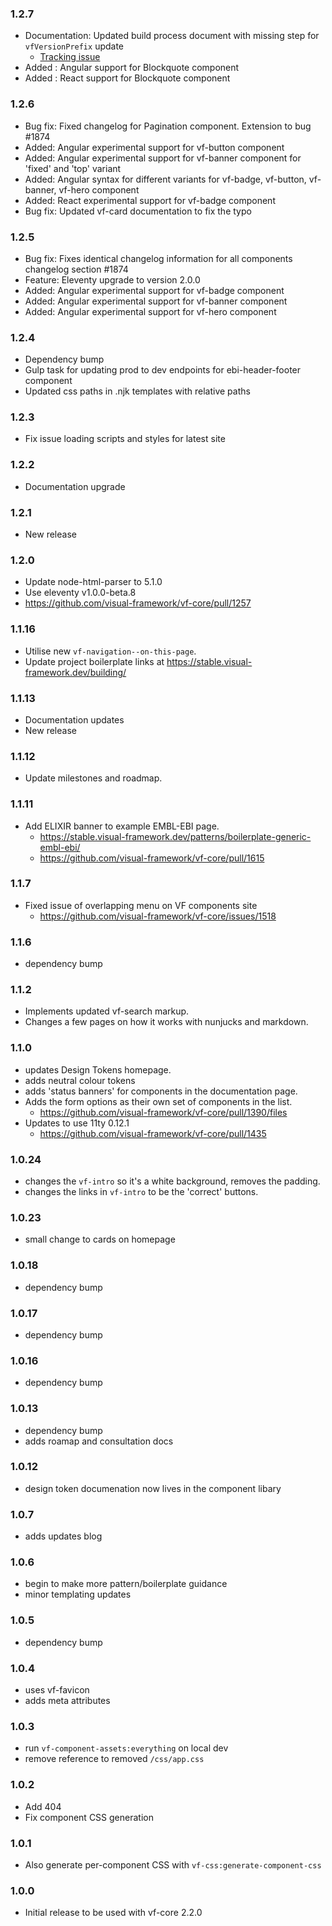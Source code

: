 ### 1.2.7
* Documentation: Updated build process document with missing step for `vfVersionPrefix` update
  * [Tracking issue](https://github.com/visual-framework/vf-core/issues/1966)
* Added : Angular support for Blockquote component
* Added : React support for Blockquote component

### 1.2.6

* Bug fix: Fixed changelog for Pagination component. Extension to bug #1874
* Added: Angular experimental support for vf-button component
* Added: Angular experimental support for vf-banner component for 'fixed' and 'top' variant
* Added: Angular syntax for different variants for vf-badge, vf-button, vf-banner, vf-hero component
* Added: React experimental support for vf-badge component
* Bug fix: Updated vf-card documentation to fix the typo

### 1.2.5

* Bug fix: Fixes identical changelog information for all components changelog section #1874
* Feature: Eleventy upgrade to version 2.0.0
* Added: Angular experimental support for vf-badge component
* Added: Angular experimental support for vf-banner component
* Added: Angular experimental support for vf-hero component

### 1.2.4

* Dependency bump
* Gulp task for updating prod to dev endpoints for ebi-header-footer component
* Updated css paths in .njk templates with relative paths

### 1.2.3
* Fix issue loading scripts and styles for latest site

### 1.2.2
* Documentation upgrade

### 1.2.1
* New release

### 1.2.0

* Update node-html-parser to 5.1.0
* Use eleventy v1.0.0-beta.8
* https://github.com/visual-framework/vf-core/pull/1257

### 1.1.16

* Utilise new `vf-navigation--on-this-page`.
* Update project boilerplate links at https://stable.visual-framework.dev/building/

### 1.1.13

* Documentation updates
* New release

### 1.1.12

* Update milestones and roadmap.

### 1.1.11

* Add ELIXIR banner to example EMBL-EBI page.
  * https://stable.visual-framework.dev/patterns/boilerplate-generic-embl-ebi/
  * https://github.com/visual-framework/vf-core/pull/1615

### 1.1.7

* Fixed issue of overlapping menu on VF components site
  * https://github.com/visual-framework/vf-core/issues/1518

### 1.1.6

* dependency bump

### 1.1.2

* Implements updated vf-search markup.
* Changes a few pages on how it works with nunjucks and markdown.

### 1.1.0

* updates Design Tokens homepage.
* adds neutral colour tokens
* adds 'status banners' for components in the documentation page.
* Adds the form options as their own set of components in the list.
  * https://github.com/visual-framework/vf-core/pull/1390/files
* Updates to use 11ty 0.12.1
  * https://github.com/visual-framework/vf-core/pull/1435

### 1.0.24

* changes the `vf-intro` so it's a white background, removes the padding.
* changes the links in `vf-intro` to be the 'correct' buttons.

### 1.0.23

* small change to cards on homepage
### 1.0.18

* dependency bump

### 1.0.17

* dependency bump
### 1.0.16

* dependency bump

### 1.0.13

* dependency bump
* adds roamap and consultation docs

### 1.0.12

* design token documenation now lives in the component libary

### 1.0.7

* adds updates blog

### 1.0.6

* begin to make more pattern/boilerplate guidance
* minor templating updates

### 1.0.5

* dependency bump

### 1.0.4

* uses vf-favicon
* adds meta attributes

### 1.0.3

* run `vf-component-assets:everything` on local dev
* remove reference to removed `/css/app.css`

### 1.0.2

* Add 404
* Fix component CSS generation

### 1.0.1

* Also generate per-component CSS with `vf-css:generate-component-css`

### 1.0.0

* Initial release to be used with vf-core 2.2.0
